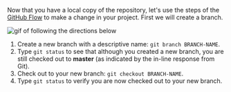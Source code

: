 Now that you have a local copy of the repository, let's use the steps of the [GitHub Flow](https://guides.github.com/introduction/flow/) to make a change in your project. First we will create a branch.

![gif of following the directions below](../images/gifs/github-cli/branching.gif)

1. Create a new branch with a descriptive name: `git branch BRANCH-NAME`.
1. Type `git status` to see that although you created a new branch, you are still checked out to **master** (as indicated by the in-line response from Git).
1. Check out to your new branch: `git checkout BRANCH-NAME`.
1. Type `git status` to verify you are now checked out to your new branch.
